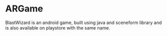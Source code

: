 # ARGame
BlastWizard is an android game, built using java and sceneform library and is also available on playstore with the same name.
